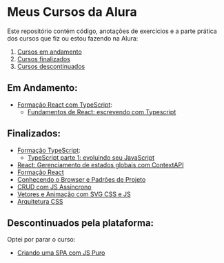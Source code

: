 # Meus Cursos da Alura

Este repositório contém código, anotações de exercícios e a parte prática dos cursos que fiz ou estou fazendo na Alura:

01. [Cursos em andamento](#em-andamento)
02. [Cursos finalizados](#finalizados)
03. [Cursos descontinuados](#descontinuados-pela-plataforma)

## Em Andamento:
- [Formação React com TypeScript](/08%20-%20Forma%C3%A7%C3%A3o%20React%20com%20TypeScript/):
    - [Fundamentos de React: escrevendo com Typescript](/08%20-%20Forma%C3%A7%C3%A3o%20React%20com%20TypeScript/01%20-%20Primeiro%20mergulho%20no%20React/01%20-%20[Fundamentos%20de%20React]%20-%20escrevendo%20com%20Typescript)

## Finalizados:
- [Formação TypeScript](/07%20-%20Forma%C3%A7%C3%A3o%20TypeScript/):
    - [TypeScript parte 1: evoluindo seu JavaScript](/07%20-%20Forma%C3%A7%C3%A3o%20TypeScript/01%20-%20Evoluindo%20seu%20JavaScript)
- [React: Gerenciamento de estados globais com ContextAPI](/06%20-%20%5BReact%5D%20Gerenciamento%20de%20estados%20globais%20com%20ContextAPI/)
- [Formação React](/05%20-%20Forma%C3%A7%C3%A3o%20React/)
- [Conhecendo o Browser e Padrões de Projeto](04%20-%20Conhecendo%20o%20Browser%20e%20Padr%C3%B5es%20de%20Projeto/)
- [CRUD com JS Assíncrono](02%20-%20CRUD%20com%20JS%20Assicrono/)
- [Vetores e Animação com SVG CSS e JS](/00%20-%20Vetores%20e%20Anima%C3%A7%C3%A3o%20com%20SVG%20CSS%20JS%20-%20Allura/)
- [Arquitetura CSS](01%20-%20Arquitetura%20CSS/)

## Descontinuados pela plataforma:
Optei por parar o curso:
- [Criando uma SPA com JS Puro](03%20-%20Criando%20uma%20SPA%20com%20JS%20Puro/)
